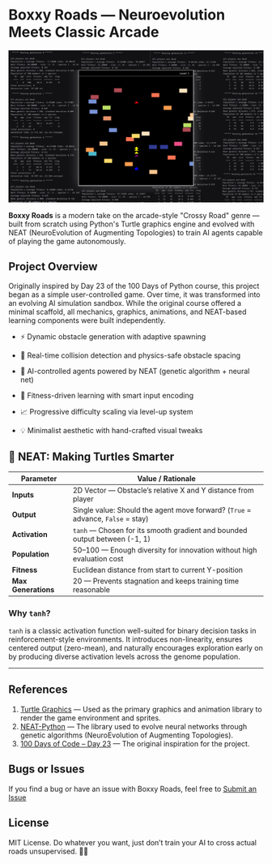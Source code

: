 # Boxxy Roads — Neuroevolution Meets Classic Arcade

<p align="center">
  <img src="readme-images/preview.png" alt="Main Menu">
</p>

**Boxxy Roads** is a modern take on the arcade-style "Crossy Road" genre — built from scratch using Python's Turtle graphics engine and evolved with NEAT (NeuroEvolution of Augmenting Topologies) to train AI agents capable of playing the game autonomously.

## Project Overview

Originally inspired by Day 23 of the 100 Days of Python course, this project began as a simple user-controlled game. Over time, it was transformed into an evolving AI simulation sandbox. While the original course offered a minimal scaffold, all mechanics, graphics, animations, and NEAT-based learning components were built independently.


* ⚡ Dynamic obstacle generation with adaptive spawning

* 🚧 Real-time collision detection and physics-safe obstacle spacing

* 🧬 AI-controlled agents powered by NEAT (genetic algorithm + neural net)

* 🎯 Fitness-driven learning with smart input encoding

* 📈 Progressive difficulty scaling via level-up system

* 💡 Minimalist aesthetic with hand-crafted visual tweaks

## 🧪 NEAT: Making Turtles Smarter

| Parameter          | Value / Rationale                                                                 |
|--------------------|------------------------------------------------------------------------------------|
| **Inputs**         | 2D Vector — Obstacle’s relative X and Y distance from player                      |
| **Output**         | Single value: Should the agent move forward? (`True` = advance, `False` = stay)   |
| **Activation**     | `tanh` — Chosen for its smooth gradient and bounded output between (-1, 1)         |
| **Population**     | 50–100 — Enough diversity for innovation without high evaluation cost             |
| **Fitness**        | Euclidean distance from start to current Y-position                               |
| **Max Generations**| 20 — Prevents stagnation and keeps training time reasonable                        |

### Why `tanh`?

`tanh` is a classic activation function well-suited for binary decision tasks in reinforcement-style environments. It introduces non-linearity, ensures centered output (zero-mean), and naturally encourages exploration early on by producing diverse activation levels across the genome population.

---

## References

1. [Turtle Graphics](https://docs.python.org/3/library/turtle.html) — Used as the primary graphics and animation library to render the game environment and sprites.
2. [NEAT-Python](https://neat-python.readthedocs.io/en/latest/) — The library used to evolve neural networks through genetic algorithms (NeuroEvolution of Augmenting Topologies).
3. [100 Days of Code – Day 23](https://www.udemy.com/course/100-days-of-code/) — The original inspiration for the project.

## Bugs or Issues

If you find a bug or have an issue with Boxxy Roads, feel free to [Submit an Issue](https://github.com/unix2dossss/boxxy-roads/issues/new)


## License

MIT License. Do whatever you want, just don’t train your AI to cross actual roads unsupervised. 🐢🚧